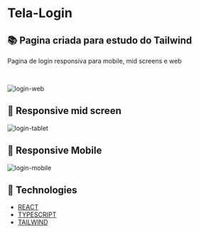 # Tela-Login

## 📚 Pagina criada para estudo do Tailwind

<p>Pagina de login responsiva para mobile, mid screens e web</p>
<br>



![login-web](https://github.com/user-attachments/assets/36f1c203-8c38-4b00-b762-de203934f81f)

## 📲 Responsive mid screen

![login-tablet](https://github.com/user-attachments/assets/9e8dc2a8-b263-40a0-88a5-e36998f3b43f)


## 📲 Responsive Mobile

![login-mobile](https://github.com/user-attachments/assets/8bf8a743-020d-422f-8bd2-32dcf181e854)

## 🧪 Technologies

- [REACT](https://react.dev/)
- [TYPESCRIPT](https://www.typescriptlang.org/)
- [TAILWIND](https://tailwindcss.com/docs/installation/using-vite)
